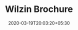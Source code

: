 ---
title: "Wilzin Brochure"
image: /images/graphic-designs/Wilzin_Brochure.jpg
description: "https://drive.google.com/open?id=1Khd_mdDni2pdNjcc_6pdrcID_JPrq6oQ"
tags: ["graphics"]
date: 2020-03-19T20:03:20+05:30
draft: false
---